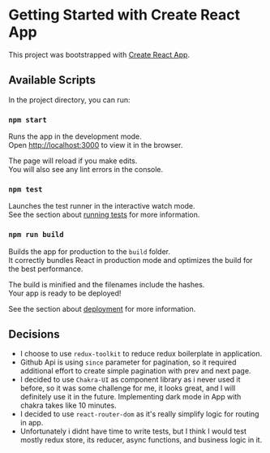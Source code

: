 # Getting Started with Create React App

This project was bootstrapped with [Create React App](https://github.com/facebook/create-react-app).

## Available Scripts

In the project directory, you can run:

### `npm start`

Runs the app in the development mode.\
Open [http://localhost:3000](http://localhost:3000) to view it in the browser.

The page will reload if you make edits.\
You will also see any lint errors in the console.

### `npm test`

Launches the test runner in the interactive watch mode.\
See the section about [running tests](https://facebook.github.io/create-react-app/docs/running-tests) for more information.

### `npm run build`

Builds the app for production to the `build` folder.\
It correctly bundles React in production mode and optimizes the build for the best performance.

The build is minified and the filenames include the hashes.\
Your app is ready to be deployed!

See the section about [deployment](https://facebook.github.io/create-react-app/docs/deployment) for more information.

## Decisions

 - I choose to use `redux-toolkit` to reduce redux boilerplate in application.
 - Github Api is using `since` parameter for pagination, so it required additional effort to create simple pagination with prev and next page.
 - I decided to use `Chakra-UI` as component library as i never used it before, so it was some challenge for me, it looks great, and I will definitely use it in the future. Implementing dark mode in App with chakra takes like 10 minutes.
 - I decided to use `react-router-dom` as it's really simplify logic for routing in app.
 - Unfortunately i didnt have time to write tests, but I think I would test mostly redux store, its reducer, async functions, and business logic in it.
